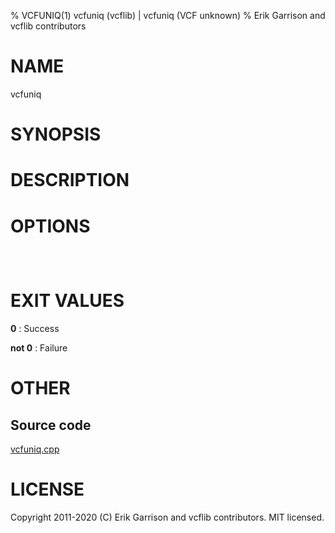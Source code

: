 % VCFUNIQ(1) vcfuniq (vcflib) | vcfuniq (VCF unknown)
% Erik Garrison and vcflib contributors

# NAME

vcfuniq

# SYNOPSIS



# DESCRIPTION



# OPTIONS

```



```



# EXIT VALUES

**0**
: Success

**not 0**
: Failure

# OTHER

## Source code

[vcfuniq.cpp](https://github.com/vcflib/vcflib/blob/master/src/vcfuniq.cpp)

# LICENSE

Copyright 2011-2020 (C) Erik Garrison and vcflib contributors. MIT licensed.

<!--
  Created with ./scripts/bin2md.rb scripts/bin2md-template.erb
-->
